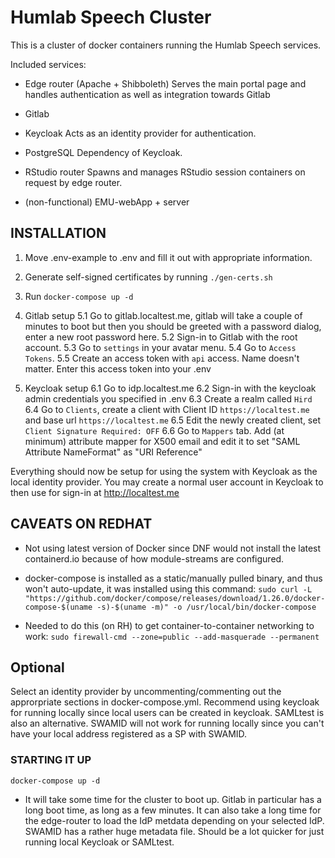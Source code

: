 # Humlab Speech Cluster

This is a cluster of docker containers running the Humlab Speech services.

Included services:
* Edge router (Apache + Shibboleth)
  Serves the main portal page and handles authentication as well as integration towards Gitlab

* Gitlab

* Keycloak
  Acts as an identity provider for authentication.

* PostgreSQL
  Dependency of Keycloak.

* RStudio router
  Spawns and manages RStudio session containers on request by edge router.

* (non-functional) EMU-webApp + server


## INSTALLATION

1. Move .env-example to .env and fill it out with appropriate information.

2. Generate self-signed certificates by running `./gen-certs.sh`

3. Run `docker-compose up -d`

5. Gitlab setup
  5.1 Go to gitlab.localtest.me, gitlab will take a couple of minutes to boot but then you should be greeted with a password dialog, enter a new root password here.
  5.2 Sign-in to Gitlab with the root account. 
  5.3 Go to `settings` in your avatar menu.
  5.4 Go to `Access Tokens`.
  5.5 Create an access token with `api` access. Name doesn't matter. Enter this access token into your .env 

6. Keycloak setup
  6.1 Go to idp.localtest.me
  6.2 Sign-in with the keycloak admin credentials you specified in .env
  6.3 Create a realm called `Hird`
  6.4 Go to `Clients`, create a client with Client ID `https://localtest.me` and base url `https://localtest.me`
  6.5 Edit the newly created client, set `Client Signature Required: OFF`
  6.6 Go to `Mappers` tab. Add (at minimum) attribute mapper for X500 email and edit it to set "SAML Attribute NameFormat" as "URI Reference"

Everything should now be setup for using the system with Keycloak as the local identity provider. You may create a normal user account in Keycloak to then use for sign-in at http://localtest.me

## CAVEATS ON REDHAT

* Not using latest version of Docker since DNF would not install the latest containerd.io because of how module-streams are configured.

* docker-compose is installed as a static/manually pulled binary, and thus won't auto-update, it was installed using this command:
  `sudo curl -L "https://github.com/docker/compose/releases/download/1.26.0/docker-compose-$(uname -s)-$(uname -m)" -o /usr/local/bin/docker-compose`

* Needed to do this (on RH) to get container-to-container networking to work:
  `sudo firewall-cmd --zone=public --add-masquerade --permanent`

## Optional

Select an identity provider by uncommenting/commenting out the approrpriate sections in docker-compose.yml. Recommend using keycloak for running locally since local users can be created in keycloak. SAMLtest is also an alternative.
SWAMID will not work for running locally since you can't have your local address registered as a SP with SWAMID.


### STARTING IT UP

`docker-compose up -d`

* It will take some time for the cluster to boot up. Gitlab in particular has a long boot time, as long as a few minutes. It can also take a long time for the edge-router to load the IdP metdata depending on your selected IdP. SWAMID has a rather huge metadata file. Should be a lot quicker for just running local Keycloak or SAMLtest.


